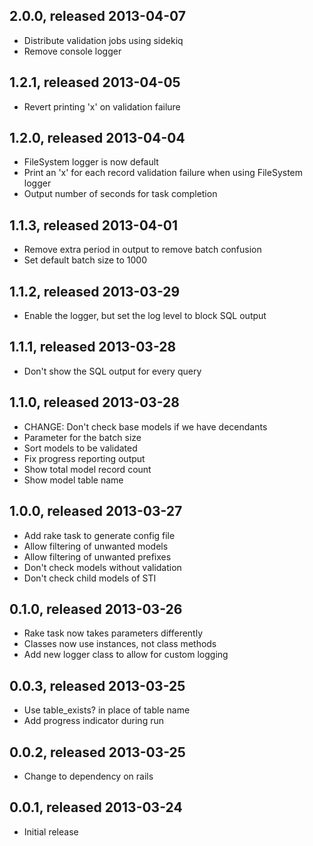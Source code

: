 ## 2.0.0, released 2013-04-07
* Distribute validation jobs using sidekiq
* Remove console logger

## 1.2.1, released 2013-04-05
* Revert printing 'x' on validation failure

## 1.2.0, released 2013-04-04
* FileSystem logger is now default
* Print an 'x' for each record validation failure when using FileSystem logger
* Output number of seconds for task completion

## 1.1.3, released 2013-04-01
* Remove extra period in output to remove batch confusion
* Set default batch size to 1000

## 1.1.2, released 2013-03-29
* Enable the logger, but set the log level to block SQL output

## 1.1.1, released 2013-03-28
* Don't show the SQL output for every query

## 1.1.0, released 2013-03-28
* CHANGE: Don't check base models if we have decendants
* Parameter for the batch size
* Sort models to be validated
* Fix progress reporting output
* Show total model record count
* Show model table name

## 1.0.0, released 2013-03-27
* Add rake task to generate config file
* Allow filtering of unwanted models
* Allow filtering of unwanted prefixes
* Don't check models without validation
* Don't check child models of STI

## 0.1.0, released 2013-03-26
* Rake task now takes parameters differently
* Classes now use instances, not class methods
* Add new logger class to allow for custom logging

## 0.0.3, released 2013-03-25
* Use table_exists? in place of table name
* Add progress indicator during run

## 0.0.2, released 2013-03-25
* Change to dependency on rails

## 0.0.1, released 2013-03-24
* Initial release
